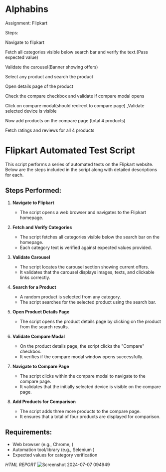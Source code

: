 # Alphabins
Assignment: Flipkart



Steps:

Navigate to flipkart

Fetch all categories visible below search bar and verify the text.(Pass expected value)

Validate the carousel(Banner showing offers)

Select any product and search the product

Open details page of the product

Check the compare checkbox and validate if compare modal opens

Click on compare modal(should redirect to compare page) ,Validate selected device is visible

Now add products on the compare page (total 4 products)

Fetch ratings and reviews for all 4 products 

# Flipkart Automated Test Script

This script performs a series of automated tests on the Flipkart website. Below are the steps included in the script along with detailed descriptions for each.

## Steps Performed:

1. **Navigate to Flipkart**
   - The script opens a web browser and navigates to the Flipkart homepage.

2. **Fetch and Verify Categories**
   - The script fetches all categories visible below the search bar on the homepage.
   - Each category text is verified against expected values provided.

3. **Validate Carousel**
   - The script locates the carousel section showing current offers.
   - It validates that the carousel displays images, texts, and clickable links correctly.

4. **Search for a Product**
   - A random product is selected from any category.
   - The script searches for the selected product using the search bar.

5. **Open Product Details Page**
   - The script opens the product details page by clicking on the product from the search results.

6. **Validate Compare Modal**
   - On the product details page, the script clicks the "Compare" checkbox.
   - It verifies if the compare modal window opens successfully.

7. **Navigate to Compare Page**
   - The script clicks within the compare modal to navigate to the compare page.
   - It validates that the initially selected device is visible on the compare page.

8. **Add Products for Comparison**
   - The script adds three more products to the compare page.
   - It ensures that a total of four products are displayed for comparison.

## Requirements:

- Web browser (e.g., Chrome,  )
- Automation tool/library (e.g., Selenium  )
- Expected values for category verification

 



*HTML REPORT*
![Screenshot 2024-07-07 094949](https://github.com/YashPawar123/Alphabins/assets/97838325/6ffd2472-47ef-4615-ae55-08dec2fb5306)

